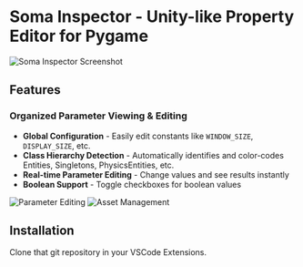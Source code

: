 # Soma Inspector - Unity-like Property Editor for Pygame

![Soma Inspector Screenshot](https://github.com/user-attachments/assets/c8e9e516-64c4-4813-8ee9-97553f5f9115)

## Features

### Organized Parameter Viewing & Editing
- **Global Configuration** - Easily edit constants like `WINDOW_SIZE`, `DISPLAY_SIZE`, etc.
- **Class Hierarchy Detection** - Automatically identifies and color-codes Entities, Singletons, PhysicsEntities, etc.
- **Real-time Parameter Editing** - Change values and see results instantly
- **Boolean Support** - Toggle checkboxes for boolean values

![Parameter Editing](https://github.com/user-attachments/assets/f01d78b8-7f4e-4761-b59d-a4731a73bf21)
![Asset Management](https://github.com/user-attachments/assets/2fdcb7ea-4fe8-4552-95a4-f3b3eed94450)

## Installation

Clone that git repository in your VSCode Extensions.
